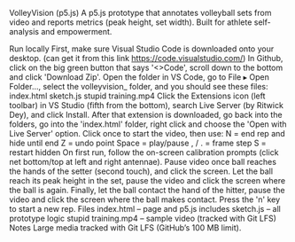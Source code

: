 VolleyVision (p5.js)
A p5.js prototype that annotates volleyball sets from video and reports metrics (peak height, set width). Built for athlete self-analysis and empowerment.

Run locally
First, make sure Visual Studio Code is downloaded onto your desktop. (can get it from this link https://code.visualstudio.com/)
In Github, click on the big green button that says '<>Code', scroll down to the bottom and click 'Download Zip'.
Open the folder in VS Code, go to File ▸ Open Folder…, select the volleyvision_ folder, and you should see these files: index.html sketch.js stupid training.mp4
Click the Extensions icon (left toolbar) in VS Studio (fifth from the bottom), search Live Server (by Ritwick Dey), and click Install.
After that extension is downloaded, go back into the folders, go into the 'index.html' folder, right click and choose the 'Open with Live Server' option.
Click once to start the video, then use:
N = end rep and hide until end
Z = undo point
Space = play/pause
, / . = frame step
S = restart hidden
On first run, follow the on-screen calibration prompts (click net bottom/top at left and right antennae).
Pause video once ball reaches the hands of the setter (second touch), and click the screen. Let the ball reach its peak height in the set, pause the video and click the screen where the ball is again. Finally, let the ball contact the hand of the hitter, pause the video and click the screen where the ball makes contact. Press the 'n' key to start a new rep.
Files
index.html – page and p5.js includes
sketch.js – all prototype logic
stupid training.mp4 – sample video (tracked with Git LFS)
Notes
Large media tracked with Git LFS (GitHub’s 100 MB limit).
